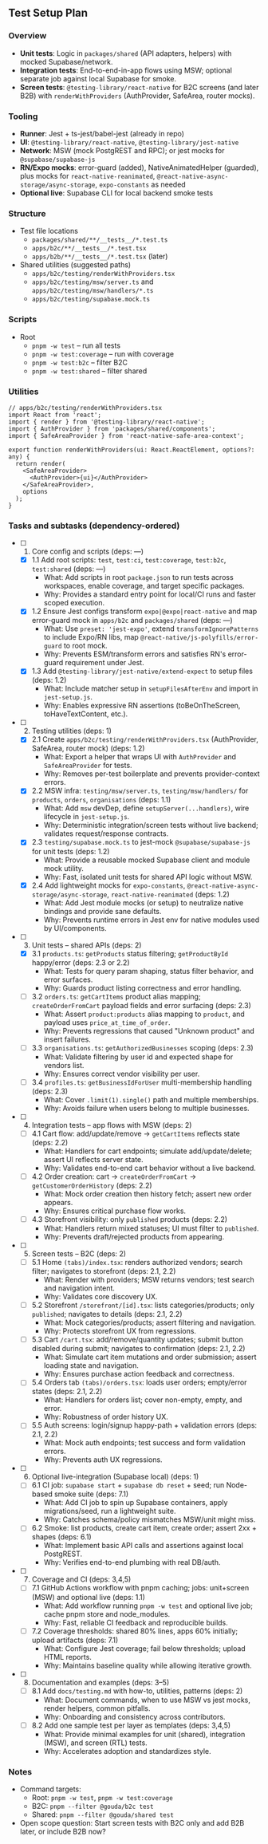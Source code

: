 ## Test Setup Plan

### Overview
- **Unit tests**: Logic in `packages/shared` (API adapters, helpers) with mocked Supabase/network.
- **Integration tests**: End-to-end-in-app flows using MSW; optional separate job against local Supabase for smoke.
- **Screen tests**: `@testing-library/react-native` for B2C screens (and later B2B) with `renderWithProviders` (AuthProvider, SafeArea, router mocks).

### Tooling
- **Runner**: Jest + ts-jest/babel-jest (already in repo)
- **UI**: `@testing-library/react-native`, `@testing-library/jest-native`
- **Network**: MSW (mock PostgREST and RPC); or jest mocks for `@supabase/supabase-js`
- **RN/Expo mocks**: error-guard (added), NativeAnimatedHelper (guarded), plus mocks for `react-native-reanimated`, `@react-native-async-storage/async-storage`, `expo-constants` as needed
- **Optional live**: Supabase CLI for local backend smoke tests

### Structure
- Test file locations
  - `packages/shared/**/__tests__/*.test.ts`
  - `apps/b2c/**/__tests__/*.test.tsx`
  - `apps/b2b/**/__tests__/*.test.tsx` (later)
- Shared utilities (suggested paths)
  - `apps/b2c/testing/renderWithProviders.tsx`
  - `apps/b2c/testing/msw/server.ts` and `apps/b2c/testing/msw/handlers/*.ts`
  - `apps/b2c/testing/supabase.mock.ts`

### Scripts
- Root
  - `pnpm -w test` – run all tests
  - `pnpm -w test:coverage` – run with coverage
  - `pnpm -w test:b2c` – filter B2C
  - `pnpm -w test:shared` – filter shared

### Utilities
```tsx
// apps/b2c/testing/renderWithProviders.tsx
import React from 'react';
import { render } from '@testing-library/react-native';
import { AuthProvider } from 'packages/shared/components';
import { SafeAreaProvider } from 'react-native-safe-area-context';

export function renderWithProviders(ui: React.ReactElement, options?: any) {
  return render(
    <SafeAreaProvider>
      <AuthProvider>{ui}</AuthProvider>
    </SafeAreaProvider>,
    options
  );
}
```

### Tasks and subtasks (dependency-ordered)

- [ ] 1. Core config and scripts (deps: —)
  - [x] 1.1 Add root scripts: `test`, `test:ci`, `test:coverage`, `test:b2c`, `test:shared` (deps: —)
    - What: Add scripts in root `package.json` to run tests across workspaces, enable coverage, and target specific packages.
    - Why: Provides a standard entry point for local/CI runs and faster scoped execution.
  - [x] 1.2 Ensure Jest configs transform `expo|@expo|react-native` and map error-guard mock in `apps/b2c` and `packages/shared` (deps: —)
    - What: Use `preset: 'jest-expo'`, extend `transformIgnorePatterns` to include Expo/RN libs, map `@react-native/js-polyfills/error-guard` to root mock.
    - Why: Prevents ESM/transform errors and satisfies RN's error-guard requirement under Jest.
  - [x] 1.3 Add `@testing-library/jest-native/extend-expect` to setup files (deps: 1.2)
    - What: Include matcher setup in `setupFilesAfterEnv` and import in `jest-setup.js`.
    - Why: Enables expressive RN assertions (toBeOnTheScreen, toHaveTextContent, etc.).

- [ ] 2. Testing utilities (deps: 1)
  - [x] 2.1 Create `apps/b2c/testing/renderWithProviders.tsx` (AuthProvider, SafeArea, router mock) (deps: 1.2)
    - What: Export a helper that wraps UI with `AuthProvider` and `SafeAreaProvider` for tests.
    - Why: Removes per-test boilerplate and prevents provider-context errors.
  - [x] 2.2 MSW infra: `testing/msw/server.ts`, `testing/msw/handlers/` for `products`, `orders`, `organisations` (deps: 1.1)
    - What: Add `msw` devDep, define `setupServer(...handlers)`, wire lifecycle in `jest-setup.js`.
    - Why: Deterministic integration/screen tests without live backend; validates request/response contracts.
  - [x] 2.3 `testing/supabase.mock.ts` to jest-mock `@supabase/supabase-js` for unit tests (deps: 1.2)
    - What: Provide a reusable mocked Supabase client and module mock utility.
    - Why: Fast, isolated unit tests for shared API logic without MSW.
  - [x] 2.4 Add lightweight mocks for `expo-constants`, `@react-native-async-storage/async-storage`, `react-native-reanimated` (deps: 1.2)
    - What: Add Jest module mocks (or setup) to neutralize native bindings and provide sane defaults.
    - Why: Prevents runtime errors in Jest env for native modules used by UI/components.

- [ ] 3. Unit tests – shared APIs (deps: 2)
  - [x] 3.1 `products.ts`: `getProducts` status filtering; `getProductById` happy/error (deps: 2.3 or 2.2)
    - What: Tests for query param shaping, status filter behavior, and error surfaces.
    - Why: Guards product listing correctness and error handling.
  - [ ] 3.2 `orders.ts`: `getCartItems` product alias mapping; `createOrderFromCart` payload fields and error surfacing (deps: 2.3)
    - What: Assert `product:products` alias mapping to `product`, and payload uses `price_at_time_of_order`.
    - Why: Prevents regressions that caused "Unknown product" and insert failures.
  - [ ] 3.3 `organisations.ts`: `getAuthorizedBusinesses` scoping (deps: 2.3)
    - What: Validate filtering by user id and expected shape for vendors list.
    - Why: Ensures correct vendor visibility per user.
  - [ ] 3.4 `profiles.ts`: `getBusinessIdForUser` multi-membership handling (deps: 2.3)
    - What: Cover `.limit(1).single()` path and multiple memberships.
    - Why: Avoids failure when users belong to multiple businesses.

- [ ] 4. Integration tests – app flows with MSW (deps: 2)
  - [ ] 4.1 Cart flow: add/update/remove → `getCartItems` reflects state (deps: 2.2)
    - What: Handlers for cart endpoints; simulate add/update/delete; assert UI reflects server state.
    - Why: Validates end-to-end cart behavior without a live backend.
  - [ ] 4.2 Order creation: cart → `createOrderFromCart` → `getCustomerOrderHistory` (deps: 2.2)
    - What: Mock order creation then history fetch; assert new order appears.
    - Why: Ensures critical purchase flow works.
  - [ ] 4.3 Storefront visibility: only `published` products (deps: 2.2)
    - What: Handlers return mixed statuses; UI must filter to `published`.
    - Why: Prevents draft/rejected products from appearing.

- [ ] 5. Screen tests – B2C (deps: 2)
  - [ ] 5.1 Home `(tabs)/index.tsx`: renders authorized vendors; search filter; navigates to storefront (deps: 2.1, 2.2)
    - What: Render with providers; MSW returns vendors; test search and navigation intent.
    - Why: Validates core discovery UX.
  - [ ] 5.2 Storefront `/storefront/[id].tsx`: lists categories/products; only `published`; navigates to details (deps: 2.1, 2.2)
    - What: Mock categories/products; assert filtering and navigation.
    - Why: Protects storefront UX from regressions.
  - [ ] 5.3 Cart `/cart.tsx`: add/remove/quantity updates; submit button disabled during submit; navigates to confirmation (deps: 2.1, 2.2)
    - What: Simulate cart item mutations and order submission; assert loading state and navigation.
    - Why: Ensures purchase action feedback and correctness.
  - [ ] 5.4 Orders tab `(tabs)/orders.tsx`: loads user orders; empty/error states (deps: 2.1, 2.2)
    - What: Handlers for orders list; cover non-empty, empty, and error.
    - Why: Robustness of order history UX.
  - [ ] 5.5 Auth screens: login/signup happy-path + validation errors (deps: 2.1, 2.2)
    - What: Mock auth endpoints; test success and form validation errors.
    - Why: Prevents auth UX regressions.

- [ ] 6. Optional live-integration (Supabase local) (deps: 1)
  - [ ] 6.1 CI job: `supabase start` + `supabase db reset` + seed; run Node-based smoke suite (deps: 7.1)
    - What: Add CI job to spin up Supabase containers, apply migrations/seed, run a lightweight suite.
    - Why: Catches schema/policy mismatches MSW/unit might miss.
  - [ ] 6.2 Smoke: list products, create cart item, create order; assert 2xx + shapes (deps: 6.1)
    - What: Implement basic API calls and assertions against local PostgREST.
    - Why: Verifies end-to-end plumbing with real DB/auth.

- [ ] 7. Coverage and CI (deps: 3,4,5)
  - [ ] 7.1 GitHub Actions workflow with pnpm caching; jobs: unit+screen (MSW) and optional live (deps: 1.1)
    - What: Add workflow running `pnpm -w test` and optional live job; cache pnpm store and node_modules.
    - Why: Fast, reliable CI feedback and reproducible builds.
  - [ ] 7.2 Coverage thresholds: shared 80% lines, apps 60% initially; upload artifacts (deps: 7.1)
    - What: Configure Jest coverage; fail below thresholds; upload HTML reports.
    - Why: Maintains baseline quality while allowing iterative growth.

- [ ] 8. Documentation and examples (deps: 3–5)
  - [ ] 8.1 Add `docs/testing.md` with how-to, utilities, patterns (deps: 2)
    - What: Document commands, when to use MSW vs jest mocks, render helpers, common pitfalls.
    - Why: Onboarding and consistency across contributors.
  - [ ] 8.2 Add one sample test per layer as templates (deps: 3,4,5)
    - What: Provide minimal examples for unit (shared), integration (MSW), and screen (RTL) tests.
    - Why: Accelerates adoption and standardizes style.

### Notes
- Command targets:
  - Root: `pnpm -w test`, `pnpm -w test:coverage`
  - B2C: `pnpm --filter @gouda/b2c test`
  - Shared: `pnpm --filter @gouda/shared test`
- Open scope question: Start screen tests with B2C only and add B2B later, or include B2B now?


